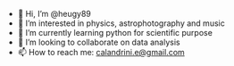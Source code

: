 - 👋 Hi, I’m @heugy89
- 👀 I’m interested in physics, astrophotography and music
- 🌱 I’m currently learning python for scientific purpose
- 💞️ I’m looking to collaborate on data analysis
- 📫 How to reach me: calandrini.e@gmail.com

<!---
heugy89/heugy89 is a ✨ special ✨ repository because its `README.md` (this file) appears on your GitHub profile.
You can click the Preview link to take a look at your changes.
--->
